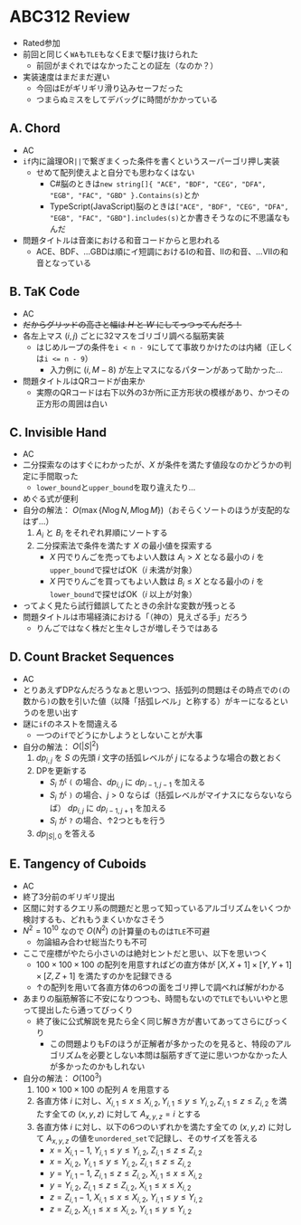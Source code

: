 # ABC312 Review
- Rated参加
- 前回と同じく`WA`も`TLE`もなくEまで駆け抜けられた
  - 前回がまぐれではなかったことの証左（なのか？）
- 実装速度はまだまだ遅い
  - 今回はEがギリギリ滑り込みセーフだった
  - つまらぬミスをしてデバッグに時間がかかっている


## A. Chord
- AC
- `if`内に論理OR`||`で繋ぎまくった条件を書くというスーパーゴリ押し実装
  - せめて配列使えよと自分でも思わなくはない
    - C#脳のときは`new string[]{ "ACE", "BDF", "CEG", "DFA", "EGB", "FAC", "GBD" }.Contains(s)`とか
    - TypeScript(JavaScript)脳のときは`["ACE", "BDF", "CEG", "DFA", "EGB", "FAC", "GBD"].includes(s)`とか書きそうなのに不思議なもんだ
- 問題タイトルは音楽における和音コードからと思われる
  - ACE、BDF、…GBDは順にイ短調におけるIの和音、IIの和音、…VIIの和音となっている

## B. TaK Code
- AC
- ~~だからグリッドの高さと幅は $H$ と $W$ にしてっつってんだろ！~~
- 各左上マス $(i, j)$ ごとに32マスをゴリゴリ調べる脳筋実装
  - はじめループの条件を`i < n - 9`にしてて事故りかけたのは内緒（正しくは`i <= n - 9`）
    - 入力例に $(i, M - 8)$ が左上マスになるパターンがあって助かった…
- 問題タイトルはQRコードが由来か
  - 実際のQRコードは右下以外の3か所に正方形状の模様があり、かつその正方形の周囲は白い

## C. Invisible Hand
- AC
- 二分探索なのはすぐにわかったが、$X$ が条件を満たす値段なのかどうかの判定に手間取った
  - `lower_bound`と`upper_bound`を取り違えたり…
- めぐる式が便利
- 自分の解法： $O(\max \{ N \log N, M \log M \})$（おそらくソートのほうが支配的なはず…）
    1. $A_i$ と $B_i$ をそれぞれ昇順にソートする
    2. 二分探索法で条件を満たす $X$ の最小値を探索する
        - $X$ 円でりんごを売ってもよい人数は $A_i > X$ となる最小の $i$ を`upper_bound`で探せばOK（$i$ 未満が対象）
        - $X$ 円でりんごを買ってもよい人数は $B_i \leq X$ となる最小の $i$ を`lower_bound`で探せばOK（$i$ 以上が対象）
- ってよく見たら試行錯誤してたときの余計な変数が残っとる
- 問題タイトルは市場経済における「（神の）見えざる手」だろう
  - りんごではなく株だと生々しさが増しそうではある

## D. Count Bracket Sequences
- AC
- とりあえずDPなんだろうなぁと思いつつ、括弧列の問題はその時点での`(`の数から`)`の数を引いた値（以降「括弧レベル」と称する）がキーになるというのを思い出す
- 謎に`if`のネストを間違える
  - 一つの`if`でどうにかしようとしないことが大事
- 自分の解法： $O(|S|^2)$
    1. $dp_{i,j}$ を $S$ の先頭 $i$ 文字の括弧レベルが $j$ になるような場合の数とおく
    2. DPを更新する
        - $S_i$ が `(` の場合、$dp_{i, j}$ に $dp_{i - 1, j - 1}$ を加える
        - $S_i$ が `)` の場合、$j > 0$ ならば（括弧レベルがマイナスにならないならば） $dp_{i, j}$ に $dp_{i - 1, j + 1}$ を加える
        - $S_i$ が `?` の場合、↑2つともを行う
    3. $dp_{|S|, 0}$ を答える


## E. Tangency of Cuboids
- AC
- 終了3分前のギリギリ提出
- 区間に対するクエリ系の問題だと思って知っているアルゴリズムをいくつか検討するも、どれもうまくいかなさそう
- $N ^ 2 = 10^{10}$ なので $O(N^2)$ の計算量のものは`TLE`不可避
  - 勿論組み合わせ総当たりも不可
- ここで座標がやたら小さいのは絶対ヒントだと思い、以下を思いつく
  - $100 \times 100 \times 100$ の配列を用意すればどの直方体が $[X, X + 1] \times [Y, Y + 1] \times [Z, Z + 1]$ を満たすのかを記録できる
  - ↑の配列を用いて各直方体の6つの面をゴリ押しで調べれば解がわかる
- あまりの脳筋解答に不安になりつつも、時間もないので`TLE`でもいいやと思って提出したら通ってびっくり
  - 終了後に公式解説を見たら全く同じ解き方が書いてあってさらにびっくり
    - この問題よりもFのほうが正解者が多かったのを見ると、特段のアルゴリズムを必要としない本問は脳筋すぎて逆に思いつかなかった人が多かったのかもしれない
- 自分の解法： $O(100^3)$
    1. $100 \times 100 \times 100$ の配列 $A$ を用意する
    2. 各直方体 $i$ に対し、$X_{i,1} \leq x \le X_{i,2}, Y_{i,1} \leq y \le Y_{i,2}, Z_{i,1} \leq z \le Z_{i,2}$ を満たす全ての $(x, y, z)$ に対して $A_{x,y,z} = i$ とする
    3. 各直方体 $i$ に対し、以下の6つのいずれかを満たす全ての $(x, y, z)$ に対して $A_{x,y,z}$ の値を`unordered_set`で記録し、そのサイズを答える
        - $x = X_{i, 1} - 1, \ Y_{i,1} \leq y \le Y_{i,2}, \ Z_{i,1} \leq z \le Z_{i,2}$
        - $x = X_{i, 2}, \ Y_{i,1} \leq y \le Y_{i,2}, \ Z_{i,1} \leq z \le Z_{i,2}$
        - $y = Y_{i, 1} - 1, \ Z_{i,1} \leq z \le Z_{i,2}, \ X_{i,1} \leq x \le X_{i,2}$
        - $y = Y_{i, 2}, \ Z_{i,1} \leq z \le Z_{i,2}, \ X_{i,1} \leq x \le X_{i,2}$
        - $z = Z_{i, 1} - 1, \ X_{i,1} \leq x \le X_{i,2}, \ Y_{i,1} \leq y \le Y_{i,2}$
        - $z = Z_{i, 2}, \ X_{i,1} \leq x \le X_{i,2}, \ Y_{i,1} \leq y \le Y_{i,2}$

